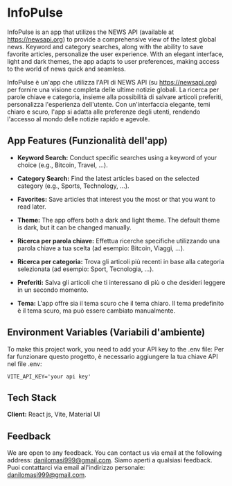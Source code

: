 
# InfoPulse

InfoPulse is an app that utilizes the NEWS API (available at https://newsapi.org) to provide a comprehensive view of the latest global news. Keyword and category searches, along with the ability to save favorite articles, personalize the user experience. With an elegant interface, light and dark themes, the app adapts to user preferences, making access to the world of news quick and seamless.

InfoPulse è un'app che utilizza l'API di NEWS API (su https://newsapi.org) per fornire una visione completa delle ultime notizie globali. La ricerca per parole chiave e categoria, insieme alla possibilità di salvare articoli preferiti, personalizza l'esperienza dell'utente. Con un'interfaccia elegante, temi chiaro e scuro, l'app si adatta alle preferenze degli utenti, rendendo l'accesso al mondo delle notizie rapido e agevole.


## App Features (Funzionalità dell'app)

- **Keyword Search:** Conduct specific searches using a keyword of your choice (e.g., Bitcoin, Travel, ...).
- **Category Search:** Find the latest articles based on the selected category (e.g., Sports, Technology, ...).
- **Favorites:** Save articles that interest you the most or that you want to read later.
- **Theme:** The app offers both a dark and light theme. The default theme is dark, but it can be changed manually.

- **Ricerca per parola chiave:** Effettua ricerche specifiche utilizzando una parola chiave a tua scelta (ad esempio: Bitcoin, Viaggi, ...).
- **Ricerca per categoria:** Trova gli articoli più recenti in base alla categoria selezionata (ad esempio: Sport, Tecnologia, ...).
- **Preferiti:** Salva gli articoli che ti interessano di più o che desideri leggere in un secondo momento.
- **Tema:** L'app offre sia il tema scuro che il tema chiaro. Il tema predefinito è il tema scuro, ma può essere cambiato manualmente.

## Environment Variables (Variabili d'ambiente)
To make this project work, you need to add your API key to the .env file:
Per far funzionare questo progetto, è necessario aggiungere la tua chiave API nel file .env:

`VITE_API_KEY='your api key'`

## Tech Stack
**Client:** React js, Vite, Material UI

## Feedback
We are open to any feedback. You can contact us via email at the following address: danilomasi999@gmail.com.
Siamo aperti a qualsiasi feedback. Puoi contattarci via email all'indirizzo personale: danilomasi999@gmail.com.

